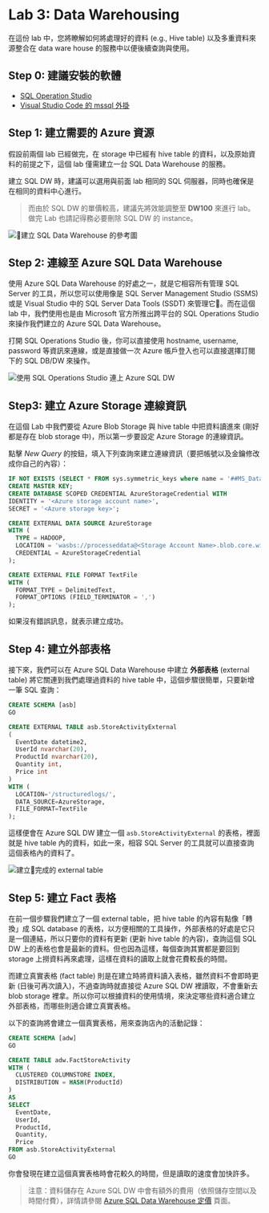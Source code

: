 # Lab 3: Data Warehousing

在這份 lab 中，您將瞭解如何將處理好的資料 (e.g., Hive table) 以及多重資料來源整合在 data ware house 的服務中以便後續查詢與使用。

## Step 0: 建議安裝的軟體

  * [SQL Operation Studio](https://docs.microsoft.com/sql/sql-operations-studio/download)
  * [Visual Studio Code 的 mssql 外掛](https://marketplace.visualstudio.com/items?itemName=ms-mssql.mssql)

## Step 1: 建立需要的 Azure 資源

假設前兩個 lab 已經做完，在 storage 中已經有 hive table 的資料，以及原始資料的前提之下，這個 lab 僅需建立一台 SQL Data Warehouse 的服務。

建立 SQL DW 時，建議可以選用與前面 lab 相同的 SQL 伺服器，同時也確保是在相同的資料中心進行。

> 而由於 SQL DW 的單價較高，建議先將效能調整至 **DW100** 來進行 lab。做完 Lab 也請記得務必要刪除 SQL DW 的 instance。

![建立 SQL Data Warehouse 的參考圖](images/creating_sqldw.png)

## Step 2: 連線至 Azure SQL Data Warehouse

使用 Azure SQL Data Warehouse 的好處之一，就是它相容所有管理 SQL Server 的工具，所以您可以使用像是 SQL Server Management Studio (SSMS) 或是 Visual Studio 中的 SQL Server Data Tools (SSDT) 來管理它。而在這個 lab 中，我們使用也是由 Microsoft 官方所推出跨平台的 SQL Operations Studio 來操作我們建立的 Azure SQL Data Warehouse。

打開 SQL Operations Studio 後，你可以直接使用 hostname, username, password 等資訊來連線，或是直接做一次 Azure 帳戶登入也可以直接選擇訂閱下的 SQL DB/DW 來操作。

![使用 SQL Operations Studio 連上 Azure SQL DW](images/sql_os_connected.png)

## Step3: 建立 Azure Storage 連線資訊

在這個 Lab 中我們要從 Azure Blob Storage 與 hive table 中把資料讀進來 (剛好都是存在 blob storage 中)，所以第一步要設定 Azure Storage 的連線資訊。

點擊 _New Query_ 的按鈕，填入下列查詢來建立連線資訊（要把帳號以及金鑰修改成你自己的內容）：

  ```sql
  IF NOT EXISTS (SELECT * FROM sys.symmetric_keys where name = '##MS_DatabaseMasterKey##')
  CREATE MASTER KEY;
  CREATE DATABASE SCOPED CREDENTIAL AzureStorageCredential WITH 
  IDENTITY = '<Azure storage account name>',
  SECRET = '<Azure storage key>';
  
  CREATE EXTERNAL DATA SOURCE AzureStorage
  WITH (
    TYPE = HADOOP,
    LOCATION = 'wasbs://processeddata@<Storage Account Name>.blob.core.windows.net',
    CREDENTIAL = AzureStorageCredential
  );
  
  CREATE EXTERNAL FILE FORMAT TextFile
  WITH (
    FORMAT_TYPE = DelimitedText,
    FORMAT_OPTIONS (FIELD_TERMINATOR = ',')
  );
  ```

如果沒有錯誤訊息，就表示建立成功。

## Step 4: 建立外部表格

接下來，我們可以在 Azure SQL Data Warehouse 中建立 **外部表格** (external table) 將它關連到我們處理過資料的 hive table 中，這個步驟很簡單，只要新增一筆 SQL 查詢：

  ```sql
  CREATE SCHEMA [asb]
  GO
  
  CREATE EXTERNAL TABLE asb.StoreActivityExternal
  (
    EventDate datetime2,
    UserId nvarchar(20),
    ProductId nvarchar(20), 
    Quantity int, 
    Price int
  )
  WITH (
    LOCATION='/structuredlogs/',
    DATA_SOURCE=AzureStorage,
    FILE_FORMAT=TextFile
  );
  ```
這樣便會在 Azure SQL DW 建立一個 `asb.StoreActivityExternal` 的表格，裡面就是 hive table 內的資料，如此一來，相容 SQL Server 的工具就可以直接查詢這個表格內的資料了。

![建立完成的 external table](images/asdw_external_table.png)

## Step 5: 建立 Fact 表格

在前一個步驟我們建立了一個 external table，把 hive table 的內容有點像「轉換」成 SQL database 的表格，以方便相關的工具操作，外部表格的好處是它只是一個連結，所以只要你的資料有更新 (更新 hive table 的內容)，查詢這個 SQL DW 上的表格也會是最新的資料。但也因為這樣，每個查詢其實都是要回到 storage 上撈資料再來處理，這樣在資料的讀取上就會花費較長的時間。

而建立真實表格 (fact table) 則是在建立時將資料讀入表格，雖然資料不會即時更新 (日後可再次讀入)，不過查詢時就直接從 Azure SQL DW 裡讀取，不會重新去 blob storage 裡拿。所以你可以根據資料的使用情境，來決定哪些資料適合建立外部表格，而哪些則適合建立真實表格。

以下的查詢將會建立一個真實表格，用來查詢店內的活動記錄：

  ```sql
  CREATE SCHEMA [adw]
  GO
  
  CREATE TABLE adw.FactStoreActivity
  WITH (
    CLUSTERED COLUMNSTORE INDEX,
    DISTRIBUTION = HASH(ProductId)
  )
  AS
  SELECT
    EventDate,
    UserId,
    ProductId,
    Quantity,
    Price
  FROM asb.StoreActivityExternal
  GO
  ```
你會發現在建立這個真實表格時會花較久的時間，但是讀取的速度會加快許多。

  > 注意：資料儲存在 Azure SQL DW 中會有額外的費用（依照儲存空間以及時間付費），詳情請參閱 [Azure SQL Data Warehouse 定價](https://azure.microsoft.com/zh-tw/pricing/details/sql-data-warehouse/elasticity/) 頁面。